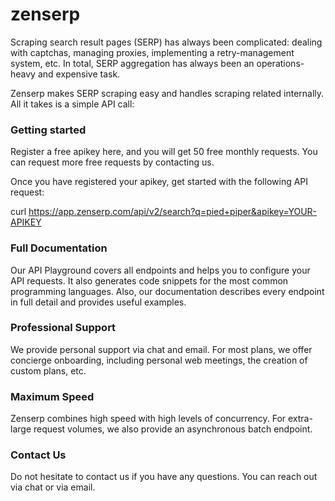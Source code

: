 # zenserp

Scraping search result pages (SERP) has always been complicated: dealing with captchas, managing proxies, implementing a retry-management system, etc. In total, SERP aggregation has always been an operations-heavy and expensive task.

Zenserp makes SERP scraping easy and handles scraping related internally. All it takes is a simple API call: 

### Getting started
Register a free apikey here, and you will get 50 free monthly requests. You can request more free requests by contacting us.

Once you have registered your apikey, get started with the following API request:

curl https://app.zenserp.com/api/v2/search?q=pied+piper&apikey=YOUR-APIKEY

### Full Documentation
Our API Playground covers all endpoints and helps you to configure your API requests. It also generates code snippets for the most common programming languages. Also, our documentation describes every endpoint in full detail and provides useful examples.

### Professional Support
We provide personal support via chat and email. For most plans, we offer concierge onboarding, including personal web meetings, the creation of custom plans, etc.

### Maximum Speed
Zenserp combines high speed with high levels of concurrency. For extra-large request volumes, we also provide an asynchronous batch endpoint.

### Contact Us 
Do not hesitate to contact us if you have any questions. You can reach out via chat or via email.
